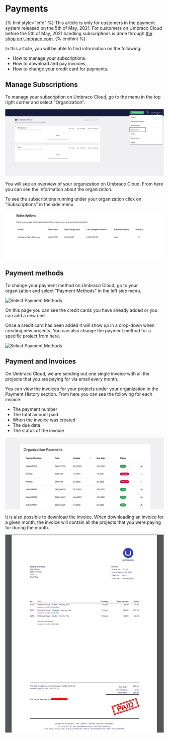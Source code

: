# Payments

{% hint style="info" %}
This article is only for customers in the payment system released on the 5th of May, 2021. For customers on Umbraco Cloud before the 5th of May, 2021 handling subscriptions is done through [the shop on Umbraco.com](https://shop.umbraco.com/profile/sign-in?returnURL=%2fprofile).
{% endhint %}

In this article, you will be able to find information on the following:

* How to manage your subscriptions.
* How to download and pay invoices.
* How to change your credit card for payments.

## Manage Subscriptions

To manage your subscription on Umbraco Cloud, go to the menu in the top right corner and select "Organization".

![manage subscriptions](../images/org-view.png)

You will see an overview of your organization on Umbraco Cloud. From here you can see the information about the organization.

To see the subscribtions running under your organization click on "Subscriptions" in the side menu

![Your subscriptions](../images/subscriptions.png)

## Payment methods

To change your payment method on Umbraco Cloud, go to your organization and select "Payment Methods" in the left side menu.

![Select Payment Methods](../images/select\_payment.png)

On this page you can see the credit cards you have already added or you can add a new one.

Once a credit card has been added it will show up in a drop-down when creating new projects. You can also change the payment method for a specific project from here.

![Select Payment Methods](../images/Payment\_methods.png)

## Payment and Invoices

On Umbraco Cloud, we are sending out one single invoice with all the projects that you are paying for via email every month.

You can view the invoices for your projects under your organization in the Payment History section. From here you can see the following for each invoice:

* The payment number
* The total amount paid
* When the invoice was created
* The due date
* The status of the invoice

![payment history](../images/org-payments.png)

It is also possible to download the invoice. When downloading an invoice for a given month, the invoice will contain all the projects that you were paying for during the month.

![Invoice for projects](../images/invoice.png)
